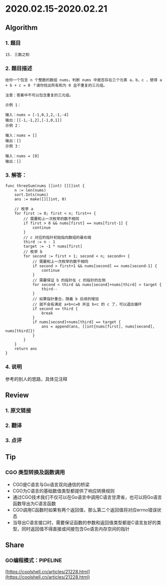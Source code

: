 # 2020.02.15-2020.02.21

## Algorithm
### 1. 题目
```
15. 三数之和
```
### 2. 题目描述
```
给你一个包含 n 个整数的数组 nums，判断 nums 中是否存在三个元素 a，b，c ，使得 a + b + c = 0 ？请你找出所有和为 0 且不重复的三元组。

注意：答案中不可以包含重复的三元组。

示例 1：

输入：nums = [-1,0,1,2,-1,-4]
输出：[[-1,-1,2],[-1,0,1]]
示例 2：

输入：nums = []
输出：[]
示例 3：

输入：nums = [0]
输出：[]
```

### 3. 解答：
```golang
func threeSum(nums []int) [][]int {
	n := len(nums)
	sort.Ints(nums)
	ans := make([][]int, 0)

	// 枚举 a
	for first := 0; first < n; first++ {
		// 需要和上一次枚举的数不相同
		if first > 0 && nums[first] == nums[first-1] {
			continue
		}
		// c 对应的指针初始指向数组的最右端
		third := n - 1
		target := -1 * nums[first]
		// 枚举 b
		for second := first + 1; second < n; second++ {
			// 需要和上一次枚举的数不相同
			if second > first+1 && nums[second] == nums[second-1] {
				continue
			}
			// 需要保证 b 的指针在 c 的指针的左侧
			for second < third && nums[second]+nums[third] > target {
				third--
			}
			// 如果指针重合，随着 b 后续的增加
			// 就不会有满足 a+b+c=0 并且 b<c 的 c 了，可以退出循环
			if second == third {
				break
			}
			if nums[second]+nums[third] == target {
				ans = append(ans, []int{nums[first], nums[second], nums[third]})
			}
		}
	}
	return ans
}
```
### 4. 说明
参考的别人的思路，具体见注释

## Review
### 1. 原文链接


### 2. 翻译


### 3. 点评


## Tip
### CGO 类型转换及函数调用
* CGO是C语言与Go语言双向通信的桥梁
* CGO为C语言的基础数值类型都提供了响应转换规则
* 通过CGO技术我们不仅可以在Go语言中调用C语言甘肃省，也可以将Go语言函数导出为C语言函数
* CGO调用C函数时如果有两个返回值，那么第二个返回值将对应errno错误状态
* 当导出C语言接口时，需要保证函数的参数和返回值类型都是C语言友好的类型，同时返回值不得直接或间接包含Go语言内存空间的指针

## Share
### GO编程模式：PIPELINE
[https://coolshell.cn/articles/21228.html](https://coolshell.cn/articles/21228.html)